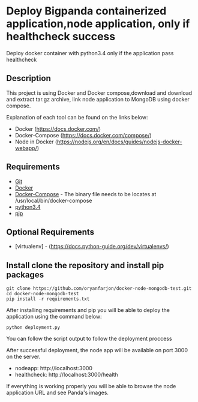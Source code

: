 # Deploy Bigpanda containerized application,node application, only if healthcheck success
Deploy docker container with python3.4 only if the application pass healthcheck
## Description
This project is using Docker and Docker compose,download and download and extract tar.gz archive, link node application to MongoDB using docker compose.

Explanation of each tool can be found on the links below:
* Docker (https://docs.docker.com/)
* Docker-Compose (https://docs.docker.com/compose/)
* Node in Docker (https://nodejs.org/en/docs/guides/nodejs-docker-webapp/)

## Requirements
* [Git](http://git-scm.com)
* [Docker](https://docs.docker.com/install/)
* [Docker-Compose](http://www.vagrantup.com) - The binary file needs to be locates at /usr/local/bin/docker-compose
* [python3.4](https://www.python.org/downloads/)
* [pip](https://pip.pypa.io/en/stable/installing/)

## Optional Requirements
* [virtualenv] - (https://docs.python-guide.org/dev/virtualenvs/)

## Install clone the repository and install pip packages

```
git clone https://github.com/oryanfarjon/docker-node-mongodb-test.git
cd docker-node-mongodb-test
pip install -r requirements.txt
```

After installing requirements and pip you will be able to deploy the application using the command below:
```
python deployment.py
```
You can follow the script output to follow the deployment proccess

After successful deployment, the node app will be available on port 3000 on the server.
* nodeapp: http://localhost:3000
* healthcheck: http://localhost:3000/health

If everything is working properly you will be able to browse the node application URL and see Panda's images.
